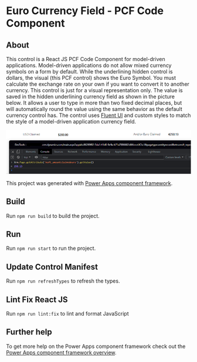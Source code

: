 # Euro Currency Field - PCF Code Component

## About

This control is a React JS PCF Code Component for model-driven applications.  Model-driven applications do not allow mixed currency symbols on a form by default.  While the underlining hidden control is dollars, the visual (this PCF control) shows the Euro Symbol.  You must calculate the exchange rate on your own if you want to convert it to another currency.  This control is just for a visual representation only. The value is saved in the hidden underlining currency field as shown in the picture below.  It allows a user to type in more than two fixed decimal places, but will automatically round the value using the same behavior as the default currency control has.  The control uses [Fluent UI](https://developer.microsoft.com/en-us/fluentui#/) and custom styles to match the style of a model-driven application currency field.

![App Image](euro-pcf.png)

This project was generated with [Power Apps component framework](https://docs.microsoft.com/en-us/powerapps/developer/component-framework/get-powerapps-cli).

## Build

Run `npm run build` to build the project. 

## Run

Run `npm run start` to run the project.

## Update Control Manifest

Run `npm run refreshTypes` to refresh the types.

## Lint Fix React JS

Run `npm run lint:fix` to lint and format JavaScript

## Further help

To get more help on the Power Apps component framework check out the [Power Apps component framework overview](https://docs.microsoft.com/en-us/powerapps/developer/component-framework/overview).
